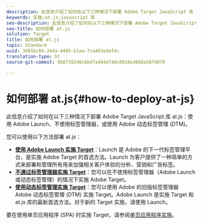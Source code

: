 ```yaml
---
description: 此信息介绍了如何在以下三种情况下部署 Adobe Target JavaScript 库 at.js：使用 Adobe Launch、不使用标签管理器，或使用 Adobe 动态标签管理 (DTM)。
keywords: 实施;at.js;javascript 库
seo-description: 此信息介绍了如何在以下三种情况下部署 Adobe Target JavaScript 库 at.js：使用 Adobe Launch、不使用标签管理器，或使用 Adobe 动态标签管理 (DTM)。
seo-title: 如何部署 at.js
solution: Target
title: 如何部署 at.js
topic: Standard
uuid: 3601bc84-24da-4495-b1aa-7ca463edef4c
translation-type: ht
source-git-commit: 9b8f39240cbbd7a494d74dc0016ed666a58fd870

---
```



# 如何部署 at.js{#how-to-deploy-at-js}

此信息介绍了如何在以下三种情况下部署 Adobe Target JavaScript 库 at.js：使用 Adobe Launch、不使用标签管理器，或使用 Adobe 动态标签管理 (DTM)。

您可以使用以下方法部署 at.js：

* **[使用 Adobe Launch 实施 Target](/help/c-implementing-target/c-implementing-target-for-client-side-web/how-to-deployatjs/cmp-implementing-target-using-adobe-launch.md)**：Launch 是 Adobe 的下一代标签管理平台，是实施 Adobe Target 的首选方法。Launch 为客户提供了一种简单的方式来部署和管理所有用来加强相关客户体验的分析、营销和广告标签。
* **[不通过标签管理器实施 Target](/help/c-implementing-target/c-implementing-target-for-client-side-web/how-to-deployatjs/implementing-target-without-a-tag-manager.md)**：您可以在不使用标签管理器（Adobe Launch 或动态标签管理）的情况下实施 Adobe Target。
* **[使用动态标签管理实施 Target](/help/c-implementing-target/c-implementing-target-for-client-side-web/how-to-deployatjs/implementing-target-using-dynamic-tag-management.md)**：您可以使用 Adobe 的旧版标签管理器 Adobe 动态标签管理 (DTM) 实施 Target。Adobe Launch 是实施 Target 和 at.js 库的最新首选方法。对于新的 Target 实施，请使用 Launch。

要在使用单页应用程序 (SPA) 时实施 Target，请参阅[单页应用程序实施](/help/c-implementing-target/c-implementing-target-for-client-side-web/how-to-deployatjs/target-atjs-single-page-application.md)。